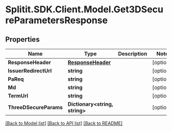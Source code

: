 # Splitit.SDK.Client.Model.Get3DSecureParametersResponse
## Properties

Name | Type | Description | Notes
------------ | ------------- | ------------- | -------------
**ResponseHeader** | [**ResponseHeader**](ResponseHeader.md) |  | [optional] 
**IssuerRedirectUrl** | **string** |  | [optional] 
**PaReq** | **string** |  | [optional] 
**Md** | **string** |  | [optional] 
**TermUrl** | **string** |  | [optional] 
**ThreeDSecureParams** | **Dictionary&lt;string, string&gt;** |  | [optional] 

[[Back to Model list]](../README.md#documentation-for-models) [[Back to API list]](../README.md#documentation-for-api-endpoints) [[Back to README]](../README.md)

